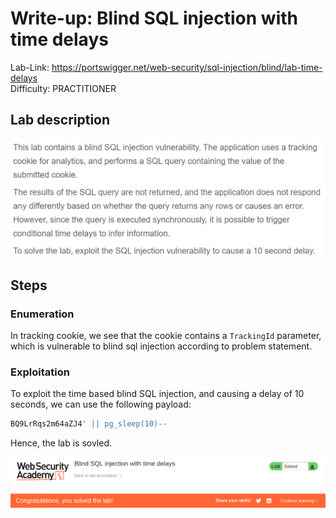 # Write-up: Blind SQL injection with time delays
Lab-Link: <https://portswigger.net/web-security/sql-injection/blind/lab-time-delays>  
Difficulty: PRACTITIONER  
 

## Lab description

![alt text](<img/1.png>)

## Steps

### Enumeration

In tracking cookie, we see that the cookie contains a `TrackingId` parameter, which is vulnerable to blind sql injection according to problem statement.


### Exploitation

To exploit the time based blind SQL injection, and causing a delay of 10 seconds, we can use the following payload:

```sql
BQ9LrRqs2m64aZJ4' || pg_sleep(10)--
```

Hence, the lab is sovled.

![alt text](img/2.png)